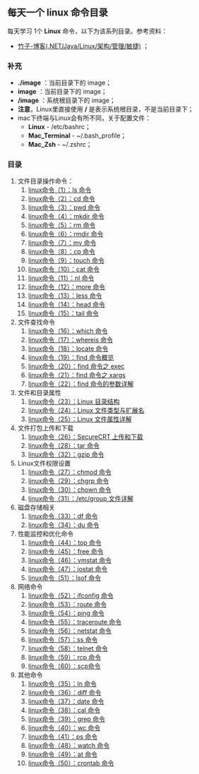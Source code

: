 ## 每天一个 linux 命令目录

每天学习 1个 **Linux** 命令，以下为该系列目录。参考资料：

- [竹子-博客(.NET/Java/Linux/架构/管理/敏捷)](https://www.cnblogs.com/peida/archive/2012/12/05/2803591.html "每天一个linux命令") ；

### 补充

- **./image** ：当前目录下的 image；
- **image** ：当前目录下的 image；
- **/image** ：系统根目录下的 image；
- **注意**，Linux里直接使用 **/** 是表示系统根目录，不是当前目录下；
- mac下终端与Linux会有所不同，关于配置文件：
  - **Linux** - /etc/bashrc；
  - **Mac_Terminal** - ~/.bash_profile；
  - **Mac_Zsh** - ~/.zshrc；

### 目录

1. 文件目录操作命令：
   1. [linux命令（1）：ls 命令](http://www.jianwill.cn/md/linux/ls.html)
   2. [linux命令（2）：cd 命令](http://www.jianwill.cn/md/linux/cd.html)
   3. [linux命令（3）：pwd 命令](http://www.jianwill.cn/md/linux/pwd.html)
   4. [linux命令（4）：mkdir 命令](http://www.jianwill.cn/md/linux/mkdir.html)
   5. [linux命令（5）：rm 命令](http://www.jianwill.cn/md/linux/rm.html)
   6. [linux命令（6）：rmdir 命令](http://www.jianwill.cn/md/linux/rmdir.html)
   7. [linux命令（7）：mv 命令](http://www.jianwill.cn/md/linux/mv.html)
   8. [linux命令（8）：cp 命令](http://www.jianwill.cn/md/linux/cp.html)
   9. [linux命令（9）：touch 命令](http://www.jianwill.cn/md/linux/touch.html)
   10. [linux命令（10）：cat 命令](http://www.jianwill.cn/md/linux/cat.html)
   11. [linux命令（11）：nl 命令](http://www.jianwill.cn/md/linux/nl.html)
   12. [linux命令（12）：more 命令](http://www.jianwill.cn/md/linux/more.html)
   13. [linux命令（13）：less 命令](http://www.jianwill.cn/md/linux/less.html)
   14. [linux命令（14）：head 命令](http://www.jianwill.cn/md/linux/head.html)
   15. [linux命令（15）：tail 命令](http://www.jianwill.cn/md/linux/tail.html)
2. 文件查找命令
   1. [linux命令（16）：which 命令](http://www.jianwill.cn/md/linux/which.html)
   2. [linux命令（17）：whereis 命令](http://www.jianwill.cn/md/linux/whereis.html)
   3. [linux命令（18）：locate 命令](http://www.jianwill.cn/md/linux/locate.html)
   4. [linux命令（19）：find 命令概览](http://www.jianwill.cn/md/linux/find.html)
   5. [linux命令（20）：find 命令之 exec](http://www.jianwill.cn/md/linux/find-exec.html)
   6. [linux命令（21）：find 命令之 xargs](http://www.jianwill.cn/md/linux/find-xargs.html)
   7. [linux命令（22）：find 命令的参数详解](http://www.jianwill.cn/md/linux/find-indetail.html)
3. 文件和目录属性
   1. [linux命令（23）：Linux 目录结构](http://www.jianwill.cn/md/linux/linux-directory.html)
   2. [linux命令（24）：Linux 文件类型与扩展名](http://www.jianwill.cn/md/linux/linux-filetype.html)
   3. [linux命令（25）：Linux 文件属性详解](http://www.jianwill.cn/md/linux/linux-fileattr.html)
4. 文件打包上传和下载
   1. [linux命令（26）：SecureCRT 上传和下载](http://www.jianwill.cn/md/linux/securecrt.html)
   2. [linux命令（28）：tar 命令](http://www.jianwill.cn/md/linux/tar.html)
   3. [linux命令（32）：gzip 命令](http://www.jianwill.cn/md/linux/gzip.html)
5. Linux文件权限设置
   1. [linux命令（27）：chmod 命令](http://www.jianwill.cn/md/linux/chmod.html)
   2. [linux命令（29）：chgrp 命令](http://www.jianwill.cn/md/linux/chgrp.html)
   3. [linux命令（30）：chown 命令](http://www.jianwill.cn/md/linux/chown.html)
   4. [linux命令（31）：/etc/group 文件详解](http://www.jianwill.cn/md/linux/etcgroup.html)
6. 磁盘存储相关
   1. [linux命令（33）：df 命令](http://www.jianwill.cn/md/linux/df.html)
   2. [linux命令（34）：du 命令](http://www.jianwill.cn/md/linux/du.html)
7. 性能监控和优化命令
   1. [linux命令（44）：top 命令](http://www.jianwill.cn/md/linux/top.html)
   2. [linux命令（45）：free 命令](http://www.jianwill.cn/md/linux/free.html)
   3. [linux命令（46）：vmstat 命令](http://www.jianwill.cn/md/linux/vmstat.html)
   4. [linux命令（47）：iostat 命令](http://www.jianwill.cn/md/linux/iostat.html)
   5. [linux命令（51）：lsof 命令](http://www.jianwill.cn/md/linux/lsof.html)
8. 网络命令
   1. [linux命令（52）：ifconfig 命令](http://www.jianwill.cn/md/linux/ifconfig.html)
   2. [linux命令（53）：route 命令](http://www.jianwill.cn/md/linux/route.html)
   3. [linux命令（54）：ping 命令](http://www.jianwill.cn/md/linux/ping.html)
   4. [linux命令（55）：traceroute 命令](http://www.jianwill.cn/md/linux/traceroute.html)
   5. [linux命令（56）：netstat 命令](http://www.jianwill.cn/md/linux/netstat.html)
   6. [linux命令（57）：ss 命令](http://www.jianwill.cn/md/linux/ss.html)
   7. [linux命令（58）：telnet 命令](http://www.jianwill.cn/md/linux/telnet.html)
   8. [linux命令（59）：rcp 命令](http://www.jianwill.cn/md/linux/rcp.html)
   9. [linux命令（60）：scp命令](http://www.jianwill.cn/md/linux/scp.html)
9. 其他命令
   1. [linux命令（35）：ln 命令](http://www.jianwill.cn/md/linux/ln.html)
   2. [linux命令（36）：diff 命令](http://www.jianwill.cn/md/linux/diff.html)
   3. [linux命令（37）：date 命令](http://www.jianwill.cn/md/linux/date.html)
   4. [linux命令（38）：cal 命令](http://www.jianwill.cn/md/linux/cal.html)
   5. [linux命令（39）：grep 命令](http://www.jianwill.cn/md/linux/grep.html)
   6. [linux命令（40）：wc 命令](http://www.jianwill.cn/md/linux/wc.html)
   7. [linux命令（41）：ps 命令](http://www.jianwill.cn/md/linux/ps.html)
   8. [linux命令（48）：watch 命令](http://www.jianwill.cn/md/linux/watch.html)
   9. [linux命令（49）：at 命令](http://www.jianwill.cn/md/linux/at.html)
   10. [linux命令（50）：crontab 命令](http://www.jianwill.cn/md/linux/crontab.html)